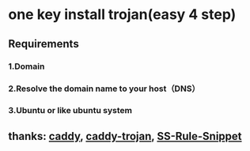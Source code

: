 # one key install trojan(easy 4 step)
## Requirements
### 1.Domain
### 2.Resolve the domain name to your host（DNS）
### 3.Ubuntu or like ubuntu system


## thanks: [caddy](https://github.com/caddyserver/caddy),  [caddy-trojan](https://github.com/imgk/caddy-trojan), [SS-Rule-Snippet](https://github.com/Hackl0us/SS-Rule-Snippet)
